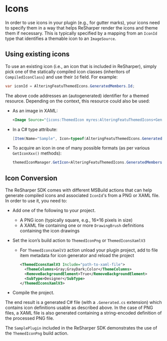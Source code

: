 # Icons

In order to use icons in your plugin (e.g., for gutter marks), your icons need to specify them in a way that helps ReSharper render the icons and theme them if necessary. This is typically specified by a mapping from an `IconId` type that identifies a themable icon to an `ImageSource`.

## Using existing icons

To use an existing icon (i.e., an icon that is included in ReSharper), simply pick one of the statically compiled icon classes (inheritors of `CompiledIconClass`) and use their `Id` field. For example:

```cs
var iconId = AlteringFeatuThemedIcons.GeneratedMembers.Id;
```

The above code addresses an (autogenerated) identifier for a themed resource. Depending on the context, this resource could also be used:

* As an image in XAML:

    ```xml
    <Image Source="{icons:ThemedIcon myres:AlteringFeatuThemedIcons+GeneratedMembers}" />
    ```

* In a C# type attribute:

    ```cs
    [Item(Name="Sample", Icon=typeof(AlteringFeatuThemedIcons.GeneratedMembers))]
    ```

* To acquire an icon in one of many possible formats (as per various `GetIconXxx()` methods):

    ```cs
    themedIconManager.GetIcon<AlteringFeatuThemedIcons.GeneratedMembers>()
    ```

## Icon Conversion

The ReSharper SDK comes with different MSBuild actions that can help generate compiled icons and associated `IconId`'s from a PNG or XAML file. In order to use it, you need to:

* Add one of the following to your project.
    * A PNG icon (typically square, e.g., 16×16 pixels in size)
    * A XAML file containing one or more `DrawingBrush` definitions containing the icon drawings
* Set the icon’s build action to `ThemedIconPng` or `ThemedIconsXamlV3`
    * For `ThemedIconsXamlV3` action unload your plugin project, add to file item metadata for icon generator and reload the project

        ```xml
        <ThemedIconsXamlV3 Include="path-to-xaml-file">
          <ThemeColumns>Gray;GrayDark;Color</ThemeColumns>
          <RemoveBackgroundElement>True</RemoveBackgroundElement>
          <SubType>Designer</SubType>
        </ThemedIconsXamlV3>
        ```

* Compile the project.

The end result is a generated C# file (with a `.Generated.cs` extension) which contains icon definitions usable as described above. In the case of PNG files, a XAML file is also generated containing a string-encoded definition of the processed PNG file.

The `SamplePlugin` included in the ReSharper SDK demonstrates the use of the `ThemedIconPng` build action.

